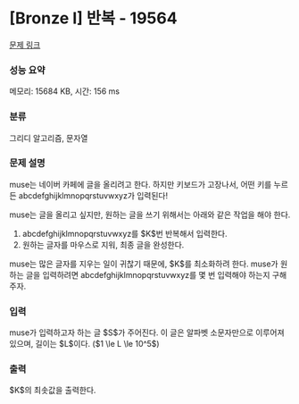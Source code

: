 # [Bronze I] 반복 - 19564 

[문제 링크](https://www.acmicpc.net/problem/19564) 

### 성능 요약

메모리: 15684 KB, 시간: 156 ms

### 분류

그리디 알고리즘, 문자열

### 문제 설명

<p>muse는 네이버 카페에 글을 올리려고 한다. 하지만 키보드가 고장나서, 어떤 키를 누르든 abcdefghijklmnopqrstuvwxyz가 입력된다!</p>

<p>muse는 글을 올리고 싶지만, 원하는 글을 쓰기 위해서는 아래와 같은 작업을 해야 한다.</p>

<ol>
	<li>abcdefghijklmnopqrstuvwxyz를 $K$번 반복해서 입력한다.</li>
	<li>원하는 글자를 마우스로 지워, 최종 글을 완성한다.</li>
</ol>

<p>muse는 많은 글자를 지우는 일이 귀찮기 때문에, $K$를 최소화하려 한다. muse가 원하는 글을 입력하려면 abcdefghijklmnopqrstuvwxyz를 몇 번 입력해야 하는지 구해 주자.</p>

### 입력 

 <p>muse가 입력하고자 하는 글 $S$가 주어진다. 이 글은 알파벳 소문자만으로 이루어져 있으며, 길이는 $L$이다. ($1 \le L \le 10^5$)</p>

### 출력 

 <p>$K$의 최솟값을 출력한다.</p>

